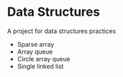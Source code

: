 # Data Structures
A project for data structures practices
- Sparse array
- Array queue
- Circle array queue
- Single linked list